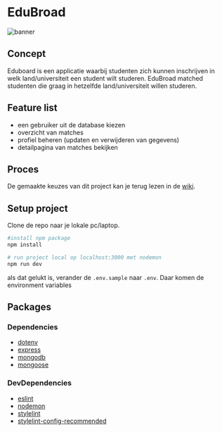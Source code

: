 # EduBroad

![banner](https://user-images.githubusercontent.com/74096730/173308787-51794bea-043c-4179-9f9b-aa13d1e4ed02.jpg)

## Concept
Eduboard is een applicatie waarbij studenten zich kunnen inschrijven in welk land/universiteit een student wilt studeren. EduBroad matched studenten die graag in hetzelfde land/universiteit willen studeren.

## Feature list
- een gebruiker uit de database kiezen
- overzicht van matches
- profiel beheren (updaten en verwijderen van gegevens)
- detailpagina van matches bekijken

## Proces
De gemaakte keuzes van dit project kan je terug lezen in de [wiki](https://github.com/marcdroger/blok-tech-team/wiki).

## Setup project

Clone de repo naar je lokale pc/laptop.

```bash
#install npm package
npm install

# run project local op localhost:3000 met nodemon
npm run dev
```

als dat gelukt is, verander de `.env.sample` naar `.env`. Daar komen de environment variables


## Packages

### Dependencies
- [dotenv](https://www.npmjs.com/package/dotenv)
- [express](https://www.npmjs.com/package/express)
- [mongodb](https://www.npmjs.com/package/mongodb)
- [mongoose](https://www.npmjs.com/package/mongoose)

### DevDependencies
- [eslint](https://www.npmjs.com/package/eslint)
- [nodemon](https://www.npmjs.com/package/nodemon)
- [stylelint](https://www.npmjs.com/package/stylelint)
- [stylelint-config-recommended](https://www.npmjs.com/package/stylelint-config-recommended)
